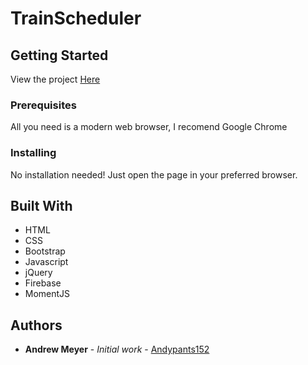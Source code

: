 # TrainScheduler

## Getting Started

View the project [Here](https://andypants152.github.io/TrainScheduler/)

### Prerequisites

All you need is a modern web browser, I recomend Google Chrome

### Installing

No installation needed! Just open the page in your preferred browser.

## Built With

* HTML
* CSS
* Bootstrap
* Javascript
* jQuery
* Firebase
* MomentJS

## Authors

* **Andrew Meyer** - *Initial work* - [Andypants152](https://github.com/Andypants152)
